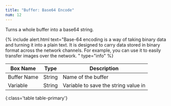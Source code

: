 ```yaml
---
title: "Buffer: Base64 Encode"
num: 12
---
```


Turns a whole buffer into a base64 string.

{% include alert.html text="Base-64 encoding is a way of taking binary data and turning it into a plain text. It is designed to carry data stored in binary format across the network channels. For example, you can use it to easily transfer images over the network. " type="info" %} 

| Box Name | Type | Description | 
|-------|--------|--------
|Buffer Name	|String	| Name of the buffer
Variable | String | Variable to save the string value in |
{:class='table table-primary'}









